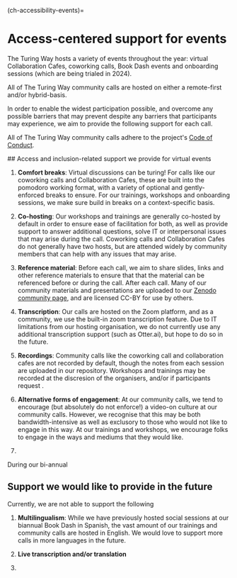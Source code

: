 (ch-accessibility-events)=
# Access-centered support for events

The Turing Way hosts a variety of events throughout the year: virtual Collaboration Cafes, coworking calls, Book Dash events and onboarding sessions (which are being trialed in 2024). 

All of The Turing Way community calls are hosted on either a remote-first and/or hybrid-basis. 

In order to enable the widest participation possible, and overcome any possible barriers that may prevent despite any barriers that participants may experience, we aim to provide the following support for each call.

All of The Turing Way community calls adhere to the project's [Code of Conduct](https://github.com/the-turing-way/the-turing-way/blob/main/CODE_OF_CONDUCT.md).

## Access and inclusion-related support we provide for virtual events

1. **Comfort breaks**: Virtual discussions can be turing! For calls like our coworking calls and Collaboration Cafes, these are built into the pomodoro working format, with a variety of optional and gently-enforced breaks to ensure. For our trainings, workshops and onboarding sessions, we make sure build in breaks on a context-specific basis.  

2. **Co-hosting**: Our workshops and trainings are generally co-hosted by default in order to ensure ease of facilitation for both, as well as provide support to answer additional questions, solve IT or interpersonal issues that may arise during the call. Coworking calls and Collaboration Cafes do not generally have two hosts, but are attended widely by community members that can help with any issues that may arise. 

3. **Reference material**: Before each call, we aim to share slides, links and other reference materials to ensure that that the material can be referenced before or during the call. After each call. Many of our community materials and presentations are uploaded to our [Zenodo community page](https://zenodo.org/communities/the-turing-way/), and are licensed CC-BY for use by others. 

4. **Transcription**: Our calls are hosted on the Zoom platform, and as a community, we use the built-in zoom transcription feature. Due to IT limitations from our hosting organisation, we do not currently use any additional transcription support (such as Otter.ai), but hope to do so in the future.

5. **Recordings**: Community calls like the coworking call and collaboration cafes are not recorded by default, though the notes from each session are uploaded in our repository. Workshops and trainings may be recorded at the discresion of the organisers, and/or if participants request .  

6. **Alternative forms of engagement**: At our community calls, we tend to encourage (but absolutely do not enforce!) a video-on culture at our community calls. However, we recognise that this may be both bandwidth-intensive as well as exclusory to those who would not like to engage in this way. At our trainings and workshops, we encourage folks to engage in the ways and mediums that they would like.

7. 

During our bi-annual 

## Support we would like to provide in the future

Currently, we are not able to support the following

1. **Multilingualism**: While we have previously hosted social sessions at our biannual Book Dash in Spanish, the vast amount of our trainings and community calls are hosted in English. We would love to support more calls in more languages in the future.

2. **Live transcription and/or translation**

3. 